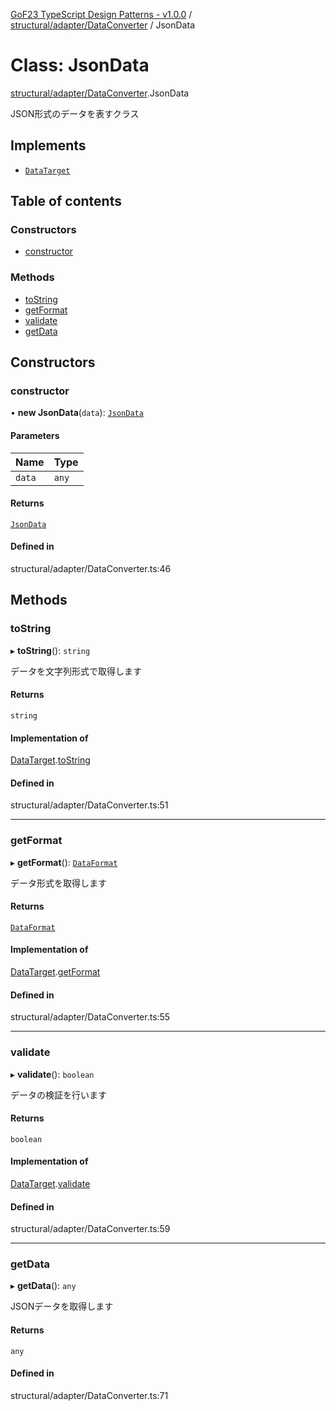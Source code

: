 [GoF23 TypeScript Design Patterns - v1.0.0](../README.md) / [structural/adapter/DataConverter](../modules/structural_adapter_DataConverter.md) / JsonData

# Class: JsonData

[structural/adapter/DataConverter](../modules/structural_adapter_DataConverter.md).JsonData

JSON形式のデータを表すクラス

## Implements

- [`DataTarget`](../interfaces/structural_adapter_DataConverter.DataTarget.md)

## Table of contents

### Constructors

- [constructor](structural_adapter_DataConverter.JsonData.md#constructor)

### Methods

- [toString](structural_adapter_DataConverter.JsonData.md#tostring)
- [getFormat](structural_adapter_DataConverter.JsonData.md#getformat)
- [validate](structural_adapter_DataConverter.JsonData.md#validate)
- [getData](structural_adapter_DataConverter.JsonData.md#getdata)

## Constructors

### constructor

• **new JsonData**(`data`): [`JsonData`](structural_adapter_DataConverter.JsonData.md)

#### Parameters

| Name | Type |
| :------ | :------ |
| `data` | `any` |

#### Returns

[`JsonData`](structural_adapter_DataConverter.JsonData.md)

#### Defined in

structural/adapter/DataConverter.ts:46

## Methods

### toString

▸ **toString**(): `string`

データを文字列形式で取得します

#### Returns

`string`

#### Implementation of

[DataTarget](../interfaces/structural_adapter_DataConverter.DataTarget.md).[toString](../interfaces/structural_adapter_DataConverter.DataTarget.md#tostring)

#### Defined in

structural/adapter/DataConverter.ts:51

___

### getFormat

▸ **getFormat**(): [`DataFormat`](../enums/structural_adapter_DataConverter.DataFormat.md)

データ形式を取得します

#### Returns

[`DataFormat`](../enums/structural_adapter_DataConverter.DataFormat.md)

#### Implementation of

[DataTarget](../interfaces/structural_adapter_DataConverter.DataTarget.md).[getFormat](../interfaces/structural_adapter_DataConverter.DataTarget.md#getformat)

#### Defined in

structural/adapter/DataConverter.ts:55

___

### validate

▸ **validate**(): `boolean`

データの検証を行います

#### Returns

`boolean`

#### Implementation of

[DataTarget](../interfaces/structural_adapter_DataConverter.DataTarget.md).[validate](../interfaces/structural_adapter_DataConverter.DataTarget.md#validate)

#### Defined in

structural/adapter/DataConverter.ts:59

___

### getData

▸ **getData**(): `any`

JSONデータを取得します

#### Returns

`any`

#### Defined in

structural/adapter/DataConverter.ts:71
